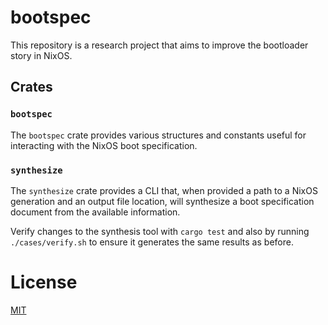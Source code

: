 # bootspec

This repository is a research project that aims to improve the bootloader story in NixOS.

## Crates

### `bootspec`

The `bootspec` crate provides various structures and constants useful for interacting with the NixOS boot specification.

### `synthesize`

The `synthesize` crate provides a CLI that, when provided a path to a NixOS generation and an output file location, will synthesize a boot specification document from the available information.

Verify changes to the synthesis tool with `cargo test` and also by running `./cases/verify.sh` to ensure it generates the same results as before.

# License

[MIT](./LICENSE)
